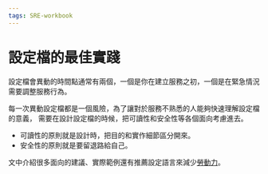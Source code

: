 ```yaml
---
tags: SRE-workbook
---
```


# 設定檔的最佳實踐

設定檔會異動的時間點通常有兩個，一個是你在建立服務之初，一個是在緊急情況需要調整服務行為。

每一次異動設定檔都是一個風險，為了讓對於服務不熟悉的人能夠快速理解設定檔的意義，
需要在設計設定檔的時候，把可讀性和安全性等各個面向考慮進去。

- 可讀性的原則就是設計時，把目的和實作細節區分開來。
- 安全性的原則就是要留退路給自己。

文中介紹很多面向的建議、實際範例還有推薦設定語言來減少[勞動力](./toil.md)。

